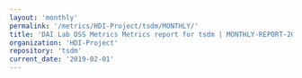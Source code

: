 ```yaml
---
layout: 'monthly'
permalink: '/metrics/HDI-Project/tsdm/MONTHLY/'
title: 'DAI Lab OSS Metrics Metrics report for tsdm | MONTHLY-REPORT-2019-02-01'
organization: 'HDI-Project'
repository: 'tsdm'
current_date: '2019-02-01'
---
```

